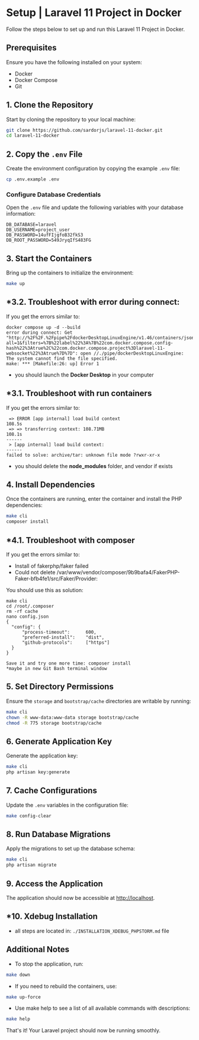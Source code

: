 # Setup | Laravel 11 Project in Docker

Follow the steps below to set up and run this Laravel 11 Project in Docker.

## Prerequisites

Ensure you have the following installed on your system:
- Docker
- Docker Compose
- Git

## 1. Clone the Repository

Start by cloning the repository to your local machine:

```bash
git clone https://github.com/sardorjs/laravel-11-docker.git
cd laravel-11-docker
```

## 2. Copy the `.env` File

Create the environment configuration by copying the example `.env` file:

```bash
cp .env.example .env
```

### Configure Database Credentials

Open the `.env` file and update the following variables with your database information:

```env
DB_DATABASE=laravel
DB_USERNAME=project_user
DB_PASSWORD=14ufFIjgfoB32fkS3
DB_ROOT_PASSWORD=549JryqIfS483FG
```

## 3. Start the Containers

Bring up the containers to initialize the environment:

```bash
make up
```

## *3.2. Troubleshoot with error during connect:

If you get the errors similar to:

```
docker compose up -d --build
error during connect: Get "http://%2F%2F.%2Fpipe%2FdockerDesktopLinuxEngine/v1.46/containers/json?all=1&filters=%7B%22label%22%3A%7B%22com.docker.compose.config-hash%22%3Atrue%2C%22com.docker.compose.project%3Dlaravel-11-websocket%22%3Atrue%7D%7D": open //./pipe/dockerDesktopLinuxEngine: The system cannot find the file specified.
make: *** [Makefile:26: up] Error 1
```

- you should launch the **Docker Desktop** in your computer

## *3.1. Troubleshoot with run containers

If you get the errors similar to:

```
 => ERROR [app internal] load build context                                                                                                                                                                                  108.5s
 => => transferring context: 108.71MB                                                                                                                                                                                        108.1s 
------
 > [app internal] load build context:
------
failed to solve: archive/tar: unknown file mode ?rwxr-xr-x
```
- you should delete the **node_modules** folder, and vendor if exists


## 4. Install Dependencies

Once the containers are running, enter the container and install the PHP dependencies:

```bash
make cli
composer install
```

## *4.1. Troubleshoot with composer

If you get the errors similar to:
- Install of fakerphp/faker failed
- Could not delete /var/www/vendor/composer/9b9bafa4/FakerPHP-Faker-bfb4fe1/src/Faker/Provider:

You should use this as solution:

```
make cli
cd /root/.composer
rm -rf cache
nano config.json
{
  "config": {
	  "process-timeout":      600,
	  "preferred-install":    "dist",
	  "github-protocols":     ["https"]
  }
}

Save it and try one more time: composer install
*maybe in new Git Bash terminal window
```

## 5. Set Directory Permissions

Ensure the `storage` and `bootstrap/cache` directories are writable by running:

```bash
make cli
chown -R www-data:www-data storage bootstrap/cache
chmod -R 775 storage bootstrap/cache
```

## 6. Generate Application Key

Generate the application key:

```bash
make cli
php artisan key:generate
```

## 7. Cache Configurations

Update the `.env` variables in the configuration file:

```bash
make config-clear
```

## 8. Run Database Migrations

Apply the migrations to set up the database schema:

```bash
make cli
php artisan migrate
```

## 9. Access the Application

The application should now be accessible at [http://localhost](http://localhost).

## *10. Xdebug Installation

- all steps are located in: `./INSTALLATION_XDEBUG_PHPSTORM.md` file


## Additional Notes

- To stop the application, run:

```bash
make down
```

- If you need to rebuild the containers, use:

```bash
make up-force
```

- Use make help to see a list of all available commands with descriptions:

```bash
make help
```

That's it! Your Laravel project should now be running smoothly.
